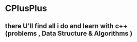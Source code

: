 # CPlusPlus

## there U'll find all i do and learn with c++ (problems , Data Structure &amp; Algorithms ) 

